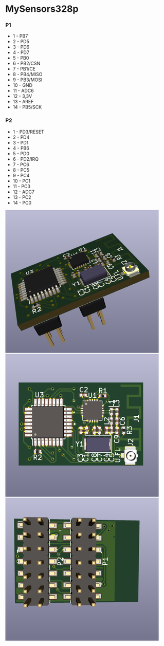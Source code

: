 # MySensors328p


### P1
- 1 - PB7
- 2 - PD5
- 3 - PD6
- 4 - PD7
- 5 - PB0
- 6 - PB2/CSN
- 7 - PB1/CE
- 8 - PB4/MISO
- 9 - PB3/MOSI
- 10 - GND
- 11 - ADC6
- 12 - 3,3V
- 13 - AREF
- 14 - PB5/SCK

### P2
- 1 - PD3/RESET
- 2 - PD4
- 3 - PD1
- 4 - PB6
- 5 - PD0
- 6 - PD2/IRQ
- 7 - PC6
- 8 - PC5
- 9 - PC4
- 10 - PC1
- 11 - PC3
- 12 - ADC7
- 13 - PC2
- 14 - PC0


![img](https://github.com/immortalserg/MySensors328p/blob/master/image/MySensors328p_3D.png?raw=true)
![img](https://github.com/immortalserg/MySensors328p/blob/master/image/MySensors328p_top.png?raw=true)
![img](https://github.com/immortalserg/MySensors328p/blob/master/image/MySensors328p_bot.png?raw=true)
